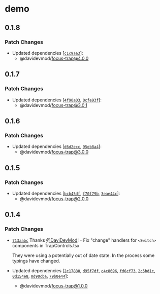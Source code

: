 # demo

## 0.1.8

### Patch Changes

- Updated dependencies [[`c1c9aa3`](https://github.com/DaviDevMod/focus-trap/commit/c1c9aa381a9edecc4570a45e4e242d191e047473)]:
  - @davidevmod/focus-trap@4.0.0

## 0.1.7

### Patch Changes

- Updated dependencies [[`4f90a03`](https://github.com/DaviDevMod/focus-trap/commit/4f90a031a6b3058e48ebfd83439cbb7df1699ead), [`0cfe93f`](https://github.com/DaviDevMod/focus-trap/commit/0cfe93f3bd32b547aa7b8b373e81242c366d7b1f)]:
  - @davidevmod/focus-trap@3.0.1

## 0.1.6

### Patch Changes

- Updated dependencies [[`d6d2ecc`](https://github.com/DaviDevMod/focus-trap/commit/d6d2ecceb0c7d14b27c41b55fd785cf2bd93cd14), [`95eb8a4`](https://github.com/DaviDevMod/focus-trap/commit/95eb8a45b32f87594ffa1cceef29c0b851d295bf)]:
  - @davidevmod/focus-trap@3.0.0

## 0.1.5

### Patch Changes

- Updated dependencies [[`bcb45df`](https://github.com/DaviDevMod/focus-trap/commit/bcb45dff1d507b67f7c4cd6dd8b3f44ebf311370), [`f70f79b`](https://github.com/DaviDevMod/focus-trap/commit/f70f79b9a14d7ea29759dd53b00eb15f06c38170), [`3eae44c`](https://github.com/DaviDevMod/focus-trap/commit/3eae44c906efa648864415619a2d9e2e4487804c)]:
  - @davidevmod/focus-trap@2.0.0

## 0.1.4

### Patch Changes

- [`713aabc`](https://github.com/DaviDevMod/focus-trap/commit/713aabc0fb781068a559cf287105f1d0c5e10f1f) Thanks [@DaviDevMod](https://github.com/DaviDevMod)! - Fix "change" handlers for `<Switch>` components in TrapControls.tsx

  They were using a potentially out of date state.
  In the process some typings have changed.

- Updated dependencies [[`2c17880`](https://github.com/DaviDevMod/focus-trap/commit/2c17880cdb4364afeec490a0f1ec39c49eaf54df), [`d95f7df`](https://github.com/DaviDevMod/focus-trap/commit/d95f7df5e2547a7b5ca4fe906e8c153f8e224c5f), [`c4c8696`](https://github.com/DaviDevMod/focus-trap/commit/c4c8696048e275be74c4d95c2cc16f54a8da5b6a), [`fd6cf73`](https://github.com/DaviDevMod/focus-trap/commit/fd6cf73d6cad7b31f8bd73dfabde63473c061022), [`2c5bd1c`](https://github.com/DaviDevMod/focus-trap/commit/2c5bd1c2ae4b7cf8a242f064d0da1555085c8b5a), [`0d154e8`](https://github.com/DaviDevMod/focus-trap/commit/0d154e84db7648a99ff395c739ca39f1a8e0343e), [`0d90cba`](https://github.com/DaviDevMod/focus-trap/commit/0d90cba8dcb7e3a7f73a8d1376950886ec7dfb35), [`79b0e44`](https://github.com/DaviDevMod/focus-trap/commit/79b0e4421c2846396a8d3cd49c37407007751211)]:
  - @davidevmod/focus-trap@1.0.0
